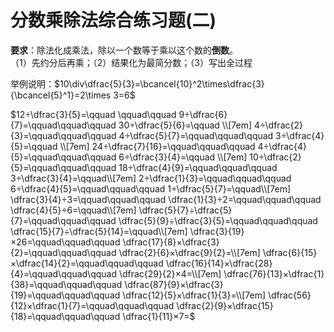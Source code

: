 # 分数乘除法综合练习题(二)
**要求**：除法化成乘法，除以一个数等于乘以这个数的**倒数**。  
（1）先约分后再乘；（2）结果化为最简分数；（3）写出全过程  

举例说明：$10\div\dfrac{5}{3}=\bcancel{10}^2\times\dfrac{3}{\bcancel{5}^1}=2\times 3=6$   

$12÷\dfrac{3}{5}=\qquad \qquad\qquad
9÷\dfrac{6}{7}=\qquad\qquad\qquad
30÷\dfrac{5}{6}=\qquad \\[7em]
4÷\dfrac{2}{3}=\qquad\qquad\qquad
4÷\dfrac{5}{7}=\qquad\qquad\qquad
3÷\dfrac{4}{5}=\qquad \\[7em]
24÷\dfrac{7}{16}=\qquad\qquad\qquad
4÷\dfrac{4}{5}=\qquad\qquad\qquad
6÷\dfrac{3}{4}=\qquad \\[7em]
10÷\dfrac{2}{5}=\qquad\qquad\qquad
18÷\dfrac{4}{9}=\qquad\qquad\qquad
3÷\dfrac{3}{4}=\qquad\\[7em]
2÷\dfrac{1}{3}=\qquad\qquad\qquad
6÷\dfrac{4}{5}=\qquad\qquad\qquad
1÷\dfrac{5}{7}=\qquad\\[7em]
\dfrac{3}{4}÷3=\qquad\qquad\qquad
\dfrac{1}{3}÷2=\qquad\qquad\qquad
\dfrac{4}{5}÷6=\qquad\\[7em]
\dfrac{5}{7}÷\dfrac{5}{7}=\qquad\qquad\qquad
\dfrac{5}{9}÷\dfrac{3}{5}=\qquad\qquad\qquad
\dfrac{15}{7}÷\dfrac{5}{14}=\qquad\\[7em]
\dfrac{3}{19}×26=\qquad\qquad\qquad
\dfrac{17}{8}×\dfrac{3}{2}=\qquad\qquad\qquad
\dfrac{2}{6}×\dfrac{9}{2}=\\[7em]
\dfrac{6}{15}×\dfrac{14}{2}=\qquad\qquad\qquad
\dfrac{16}{14}×\dfrac{28}{4}=\qquad\qquad\qquad
\dfrac{29}{2}×4=\\[7em]
\dfrac{76}{13}×\dfrac{1}{38}=\qquad\qquad\qquad
\dfrac{87}{9}×\dfrac{3}{19}=\qquad\qquad\qquad
\dfrac{12}{5}×\dfrac{1}{3}=\\[7em]
\dfrac{56}{12}×\dfrac{1}{7}=\qquad\qquad\qquad
\dfrac{2}{9}×\dfrac{15}{18}=\qquad\qquad\qquad
\dfrac{1}{11}×7=$